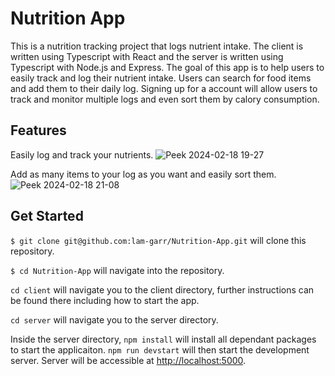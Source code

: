 # Nutrition App

This is a nutrition tracking project that logs nutrient intake. The client is written using Typescript with React and the server is written using Typescript with Node.js and Express. The goal of this app is to help users to easily track and log their nutrient intake. Users can search for food items and add them to their daily log. Signing up for a account will allow users to track and monitor multiple logs and even sort them by calory consumption.

## Features

Easily log and track your nutrients.
![Peek 2024-02-18 19-27](https://github.com/lam-garr/Nutrition-App/assets/113269218/b8ca8fdf-3095-468d-9ce2-42494872fe18)

Add as many items to your log as you want and easily sort them.
![Peek 2024-02-18 21-08](https://github.com/lam-garr/Nutrition-App/assets/113269218/e4665541-2943-4c48-9c88-c9815788c9d6)


## Get Started

`$ git clone git@github.com:lam-garr/Nutrition-App.git` will clone this repository.

`$ cd Nutrition-App` will navigate into the repository.

`cd client` will navigate you to the client directory, further instructions can be found there including how to start the app.

`cd server` will navigate you to the server directory.

Inside the server directory, `npm install` will install all dependant packages to start the applicaiton. `npm run devstart` will then start the development server. Server will be accessible at [http://localhost:5000](http://localhost:5000). 
